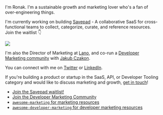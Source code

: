 I'm Ronak. I'm a sustainable growth and marketing lover who's a fan of over-engineering things.

I'm currently working on building [Savepad](https://savepad.app) - A collaborative SaaS for cross-functional teams to collect, categorize, curate, and reference resources. Join the waitlist 👇

[<img src="https://savepad.app/wp-content/uploads/Savepad-By-your-side-when-inspiration-hits.png">](https://savepad.app)

I'm also the Director of Marketing at [Lano](https://lano.io), and co-run a [Developer Marketing community](https://marketingto.dev/) with [Jakub Czakon](https://twitter.com/jczakon/).

You can connect with me on [Twitter](https://twitter.com/gunnyganatra) or [LinkedIn](https://linkedin.com/in/ronakganatra).

If you're building a product or startup in the SaaS, API, or Developer Tooling category and would like to discuss marketing and growth, [get in touch](https://ronakganatra.com/contact)!

- [Join the Savepad waitlist!](https://savepad.app)
- [Join the Developer Marketing Community](https://marketingto.dev)
- [`awesome-marketing` for marketing resources](https://github.com/ronakganatra/awesome-marketing)
- [`awesome-developer-marketing` for developer marketing resources](https://github.com/ronakganatra/awesome-developer-marketing)
